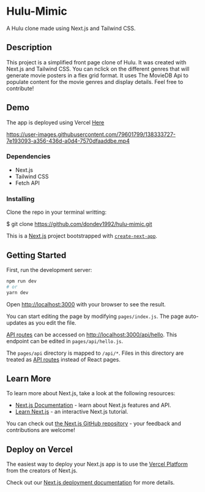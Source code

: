 # Hulu-Mimic

A Hulu clone made using Next.js and Tailwind CSS.

## Description

This project is a simplified front page clone of Hulu. It was created with Next.js and Tailwind CSS. You can nclick on the different genres that will generate movie posters in a flex grid format. It uses The MovieDB Api to populate content for the movie genres and display details. Feel free to contribute!


## Demo

The app is deployed using Vercel [Here](https://hulu-mimic-8dg51yjuf-dondev1992.vercel.app/)



https://user-images.githubusercontent.com/79601799/138333727-7e193093-a356-436d-a0d4-7570dfaaddbe.mp4



### Dependencies

* Next.js
* Tailwind CSS
* Fetch API


### Installing

Clone the repo in your terminal writting:

$ git clone https://github.com/dondev1992/hulu-mimic.git

This is a [Next.js](https://nextjs.org/) project bootstrapped with [`create-next-app`](https://github.com/vercel/next.js/tree/canary/packages/create-next-app).

## Getting Started

First, run the development server:

```bash
npm run dev
# or
yarn dev
```

Open [http://localhost:3000](http://localhost:3000) with your browser to see the result.

You can start editing the page by modifying `pages/index.js`. The page auto-updates as you edit the file.

[API routes](https://nextjs.org/docs/api-routes/introduction) can be accessed on [http://localhost:3000/api/hello](http://localhost:3000/api/hello). This endpoint can be edited in `pages/api/hello.js`.

The `pages/api` directory is mapped to `/api/*`. Files in this directory are treated as [API routes](https://nextjs.org/docs/api-routes/introduction) instead of React pages.

## Learn More

To learn more about Next.js, take a look at the following resources:

- [Next.js Documentation](https://nextjs.org/docs) - learn about Next.js features and API.
- [Learn Next.js](https://nextjs.org/learn) - an interactive Next.js tutorial.

You can check out [the Next.js GitHub repository](https://github.com/vercel/next.js/) - your feedback and contributions are welcome!

## Deploy on Vercel

The easiest way to deploy your Next.js app is to use the [Vercel Platform](https://vercel.com/new?utm_medium=default-template&filter=next.js&utm_source=create-next-app&utm_campaign=create-next-app-readme) from the creators of Next.js.

Check out our [Next.js deployment documentation](https://nextjs.org/docs/deployment) for more details.
